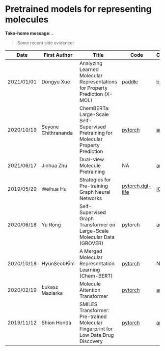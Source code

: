 # Pretrained models for representing molecules

**Take-home message: .**

> Some recent side evidence: 


|Date|First Author|Title|Code|Conference/Journal|Representation|
|---|---|---|---|---|---|
|2021/01/01|Dongyu Xue|Analyzing Learned Molecular Representations for Property Prediction (X-MOL)|[paddle](https://github.com/bm2-lab/X-MOL)| [biorxiv](https://www.biorxiv.org/content/10.1101/2020.12.23.424259v2)|string|
|2020/10/19|Seyone Chithrananda|ChemBERTa: Large-Scale Self-Supervised Pretraining for Molecular Property Prediction|[pytorch](https://github.com/seyonechithrananda/bert-loves-chemistry)|[arxiv](https://arxiv.org/abs/2010.09885)|string|
|2021/06/17|Jinhua Zhu|Dual-view Molecule Pretraining|NA|[arxiv](https://arxiv.org/abs/2106.10234)|string,graph|
|2019/05/29|Weihua Hu|Strategies for Pre-training Graph Neural Networks|[pytorch](https://github.com/snap-stanford/pretrain-gnns/),[dgl-life](https://lifesci.dgl.ai/api/model.pretrain.html)|[ICLR2020](https://arxiv.org/abs/1905.12265)|graph|
|2020/06/18|Yu Rong|Self-Supervised Graph Transformer on Large-Scale Molecular Data (GROVER)|[pytorch](https://github.com/tencent-ailab/grover)|[arxiv](https://arxiv.org/abs/2007.02835)|graph|
|2020/10/18|HyunSeobKim|A Merged Molecular Representation Learning (Chem-BERT)|[pytorch](https://github.com/HyunSeobKim/CHEM-BERT)|NA|string|
|2020/02/19|Łukasz Maziarka|Molecule Attention Transformer|[pytorch](https://github.com/ardigen/MAT)|[arxiv](https://arxiv.org/abs/2002.08264)|graph|
|2019/11/12|Shion Honda|SMILES Transformer: Pre-trained Molecular Fingerprint for Low Data Drug Discovery|[pytorch](https://github.com/DSPsleeporg/smiles-transformer)|[arxiv](https://arxiv.org/abs/1911.04738)|string|
